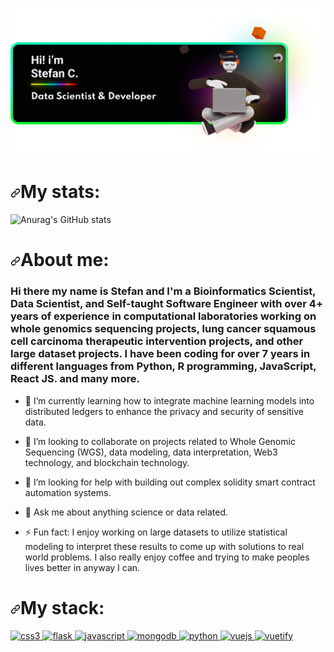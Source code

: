 <a target="_blank" rel="noopener noreferrer nofollow" href="https://raw.githubusercontent.com/Exzo-Network/profile-banner/main/Group%20112.png"><img align="center" src="https://raw.githubusercontent.com/Exzo-Network/profile-banner/main/Group%20112.png" alt="lexmarcos header" height="auto" width="1185" data-canonical-src="https://i.imgur.com/rvFnjfe.png" style="max-width: 100%;"></a>

<h1 align="left" dir="auto"><a id="user-content-my-stack" class="anchor" aria-hidden="true" href="#my-stack"><svg class="octicon octicon-link" viewBox="0 0 16 16" version="1.1" width="16" height="16" aria-hidden="true"><path fill-rule="evenodd" d="M7.775 3.275a.75.75 0 001.06 1.06l1.25-1.25a2 2 0 112.83 2.83l-2.5 2.5a2 2 0 01-2.83 0 .75.75 0 00-1.06 1.06 3.5 3.5 0 004.95 0l2.5-2.5a3.5 3.5 0 00-4.95-4.95l-1.25 1.25zm-4.69 9.64a2 2 0 010-2.83l2.5-2.5a2 2 0 012.83 0 .75.75 0 001.06-1.06 3.5 3.5 0 00-4.95 0l-2.5 2.5a3.5 3.5 0 004.95 4.95l1.25-1.25a.75.75 0 00-1.06-1.06l-1.25 1.25a2 2 0 01-2.83 0z"></path></svg></a>My stats:</h1>

![Anurag's GitHub stats](https://github-readme-stats.vercel.app/api?username=Exzo-Network&show_icons=true&theme=merko)

<h1 align="left" dir="auto"><a id="user-content-my-stack" class="anchor" aria-hidden="true" href="#my-stack"><svg class="octicon octicon-link" viewBox="0 0 16 16" version="1.1" width="16" height="16" aria-hidden="true"><path fill-rule="evenodd" d="M7.775 3.275a.75.75 0 001.06 1.06l1.25-1.25a2 2 0 112.83 2.83l-2.5 2.5a2 2 0 01-2.83 0 .75.75 0 00-1.06 1.06 3.5 3.5 0 004.95 0l2.5-2.5a3.5 3.5 0 00-4.95-4.95l-1.25 1.25zm-4.69 9.64a2 2 0 010-2.83l2.5-2.5a2 2 0 012.83 0 .75.75 0 001.06-1.06 3.5 3.5 0 00-4.95 0l-2.5 2.5a3.5 3.5 0 004.95 4.95l1.25-1.25a.75.75 0 00-1.06-1.06l-1.25 1.25a2 2 0 01-2.83 0z"></path></svg></a>About me:</h1>

### Hi there my name is Stefan and I'm a Bioinformatics Scientist, Data Scientist, and Self-taught Software Engineer with over 4+ years of experience in computational laboratories working on whole genomics sequencing projects, lung cancer squamous cell carcinoma therapeutic intervention projects, and other large dataset projects. I have been coding for over 7 years in different languages from Python, R programming, JavaScript, React JS. and many more.


- 🌱 I’m currently learning how to integrate machine learning models into distributed ledgers to enhance the privacy and security of sensitive data.

- 👯 I’m looking to collaborate on projects related to Whole Genomic Sequencing (WGS), data modeling, data interpretation, Web3 technology, and blockchain technology.

- 🤔 I’m looking for help with building out complex solidity smart contract automation systems.

- 💬 Ask me about anything science or data related.

- ⚡ Fun fact: I enjoy working on large datasets to utilize statistical modeling to interpret these results to come up with solutions to real world problems. I also really enjoy coffee and trying to make peoples lives better in anyway I can.

<h1 align="left" dir="auto"><a id="user-content-my-stack" class="anchor" aria-hidden="true" href="#my-stack"><svg class="octicon octicon-link" viewBox="0 0 16 16" version="1.1" width="16" height="16" aria-hidden="true"><path fill-rule="evenodd" d="M7.775 3.275a.75.75 0 001.06 1.06l1.25-1.25a2 2 0 112.83 2.83l-2.5 2.5a2 2 0 01-2.83 0 .75.75 0 00-1.06 1.06 3.5 3.5 0 004.95 0l2.5-2.5a3.5 3.5 0 00-4.95-4.95l-1.25 1.25zm-4.69 9.64a2 2 0 010-2.83l2.5-2.5a2 2 0 012.83 0 .75.75 0 001.06-1.06 3.5 3.5 0 00-4.95 0l-2.5 2.5a3.5 3.5 0 004.95 4.95l1.25-1.25a.75.75 0 00-1.06-1.06l-1.25 1.25a2 2 0 01-2.83 0z"></path></svg></a>My stack:</h1>

<p align="left" dir="auto">
  <a href="https://www.w3schools.com/css/" rel="nofollow">
    <img src="https://camo.githubusercontent.com/76eb62c0c4523aab87afdfd5fd65ac240b813ce9d56e5200ca6be2a8e8696141/68747470733a2f2f692e696d6775722e636f6d2f5751774b5134382e706e67" alt="css3" width="50" height="50" data-canonical-src="https://i.imgur.com/WQwKQ48.png" style="max-width: 100%;">
  </a>
  <a href="https://flask.palletsprojects.com/" rel="nofollow">
    <img src="https://camo.githubusercontent.com/a632826bc15a0cc14b94e9e6bde91d42c4745d1006b6bbedcb1d41a159f8f107/68747470733a2f2f692e696d6775722e636f6d2f7441746b72694e2e706e67" alt="flask" width="50" height="50" data-canonical-src="https://i.imgur.com/tAtkriN.png" style="max-width: 100%;">
  </a>
  <a href="https://developer.mozilla.org/en-US/docs/Web/JavaScript" rel="nofollow">
    <img src="https://camo.githubusercontent.com/30e5f61561b49ebf48f631d8cd75872cdacfa07abc6f791a8b8f7c40d1262b0d/68747470733a2f2f692e696d6775722e636f6d2f507672653859432e706e67" alt="javascript" width="50" height="50" data-canonical-src="https://i.imgur.com/Pvre8YC.png" style="max-width: 100%;">
  </a>
  <a href="https://www.mongodb.com/" rel="nofollow">
    <img src="https://camo.githubusercontent.com/05fcd823cdffd91193a4ee5b2e333fb50731e7d3b2500684697f951d45b006ba/68747470733a2f2f692e696d6775722e636f6d2f435567444836592e706e67" alt="mongodb" width="50" height="50" data-canonical-src="https://i.imgur.com/CUgDH6Y.png" style="max-width: 100%;">
  </a>
  <a href="https://www.python.org" rel="nofollow">
    <img src="https://camo.githubusercontent.com/51928ac09013a93fc6d59da7805d4b0e005571bc48912c5f42a8a604c31f6051/68747470733a2f2f692e696d6775722e636f6d2f696859307a6a532e706e67" alt="python" width="50" height="50" data-canonical-src="https://i.imgur.com/ihY0zjS.png" style="max-width: 100%;">
  </a>
  <a href="https://vuejs.org/" rel="nofollow">
    <img src="https://camo.githubusercontent.com/a67524a7c6d5046f47d06332b50a6e8ba2def6a5033094a412a6726e83ea009d/68747470733a2f2f692e696d6775722e636f6d2f6f6c66353843342e706e67" alt="vuejs" width="50" height="50" data-canonical-src="https://i.imgur.com/olf58C4.png" style="max-width: 100%;">
  </a>
  <a href="https://vuetifyjs.com/en/" rel="nofollow">
    <img src="https://camo.githubusercontent.com/1ec22c0caba0385a5defc20ed1d382b6fd9d83704eeeacd6e000ff99e7b73271/68747470733a2f2f692e696d6775722e636f6d2f524663375673792e706e67" alt="vuetify" width="50" height="50" data-canonical-src="https://i.imgur.com/RFc7Vsy.png" style="max-width: 100%;">
  </a>
</p>
